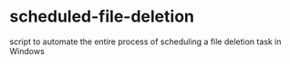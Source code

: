 # scheduled-file-deletion
script to automate the entire process of scheduling a file deletion task in Windows
